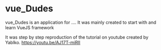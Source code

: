 # vue_Dudes
vue_Dudes is an application for .... 
It was mainly created to start with and learn VueJS framework

It was step by step reproduction of the tutorial on youtube created by Yablko. 
https://youtu.be/AJ17T-miRII
